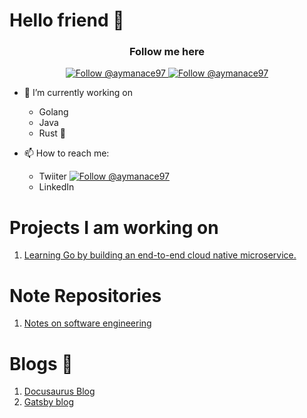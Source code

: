 # Hello friend 👋

<h3 align="center">
  Follow me here
</h3>
<p align="center">
  <a href="https://twitter.com/@aymanace97">
    <img src="https://img.shields.io/twitter/follow/aymanace97?label=Follow%20Me&style=social" alt="Follow @aymanace97" />
  </a>
  <a href="https://www.linkedin.com/in/ayman-arif-patel-300683127">
    <img src="https://img.shields.io/badge/-Ayman Patel-blue?style=flat-square&logo=Linkedin&logoColor=white&link=https://www.linkedin.com/in/ayman-arif-patel-300683127" alt="Follow @aymanace97" />
  </a>
</p>

- 🔭 I’m currently working on 
  - Golang
  - Java
  - Rust :crab:

- 📫 How to reach me: 

  - Twiiter <a href="https://twitter.com/@aymanace97">
    <img src="https://img.shields.io/twitter/follow/aymanace97?label=Follow%20Me&style=social" alt="Follow @aymanace97" />
  </a>
  
  - LinkedIn 
  

# Projects I am working on

1. [Learning Go by building an end-to-end cloud native microservice.](https://github.com/AymanArif/golang-microservices)


# Note Repositories

1. [Notes on software engineering](https://github.com/AymanArif/Notes)

# Blogs 📄 

1. [Docusaurus Blog](https://github.com/AymanArif/docusaurus-blog)
2. [Gatsby blog](https://github.com/AymanArif/gatsby-blog-cms)

<!--
**AymanArif/AymanArif** is a ✨ _special_ ✨ repository because its `README.md` (this file) appears on your GitHub profile.

Here are some ideas to get you started:

- 🔭 I’m currently working on ...
- 🌱 I’m currently learning ...
- 👯 I’m looking to collaborate on ...
- 🤔 I’m looking for help with ...
- 💬 Ask me about ...
- 📫 How to reach me: ...
- 😄 Pronouns: ...
- ⚡ Fun fact: ...
-->

